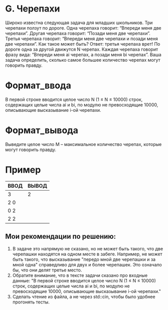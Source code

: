 # G. Черепахи 
Широко известна следующая задача для младших школьников. Три черепахи ползут по дороге. Одна черепаха говорит: “Впереди меня две черепахи”. Другая черепаха говорит: “Позади меня две черепахи”. Третья черепаха говорит: “Впереди меня две черепахи и позади меня две черепахи”. Как такое может быть? Ответ: третья черепаха врет! По дороге одна за другой движутся N черепах. Каждая черепаха говорит фразу вида: “Впереди меня ai черепах, а позади меня bi черепах”. Ваша задача определить, сколько самое большее количество черепах могут говорить правду.

# Формат_ввода
В первой строке вводится целое число N (1 ≤ N ≤ 10000) строк, содержащих целые числа ai и bi, по модулю не превосходящие 10000, описывающие высказывание i-ой черепахи.

# Формат_вывода
Выведите целое число M – максимальное количество черепах, которые могут говорить правду.

# Пример 
| ВВОД| ВЫВОД
|----|--------|
| 3 | 2 
| 2 0 |
| 0 2
| 2 2

## Мои рекомендации по решению:
 1. В задаче это напрямую не сказано, но не может быть такого, что две черепашки находятся на одном месте в забеге. Например, не может быть такого, что высказывание "передо мной две черепашки и за мной одна" справедливо для двух и более черепашек. Это означало бы, что они делят третье место.
 2. Обратите внимание, что в тексте задачи сказано про входные данные: "В первой строке вводится целое число N (1 ≤ N ≤ 10000) строк, содержащих целые числа ai и bi, по модулю не превосходящие 10000, описывающие высказывание i-ой черепахи."
 3. Сделать чтение из файла, а не через std::cin, чтобы было удобнее прогонять тесты.